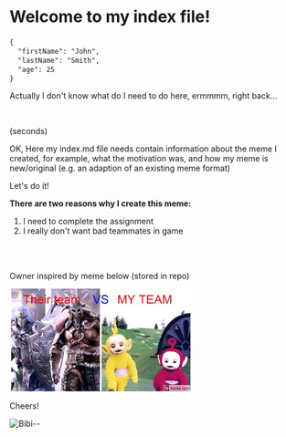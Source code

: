 # Welcome to my index file!
```
{
  "firstName": "John",
  "lastName": "Smith",
  "age": 25
}
```
<p>Actually I don't know what do I need to do here, ermmmm, right back...
</p>
<br>

(seconds)

<p>OK, Here my index.md file needs contain information about the meme I created,
for example, what the motivation was, and how my meme is new/original (e.g. an 
adaption of an existing meme format)</p>

Let's do it!

**There are two reasons why I create this meme:**

1. I need to complete the assignment
2. I really don't want bad teammates in game
 
<br>
<br>
 
Owner inspired by meme below (stored in repo)

![the source](mqdefault.jpg)

Cheers!

![Bibi--](https://media0.giphy.com/media/RJEBGVo2mrGxsujtAE/giphy.gif)
